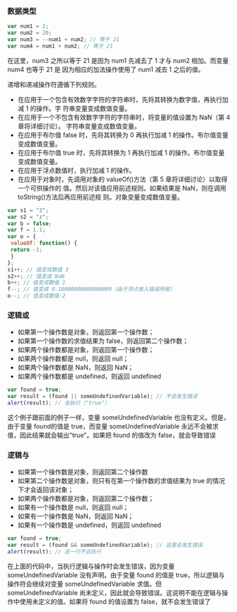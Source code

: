 ### 数据类型

```js
var num1 = 2;
var num2 = 20;
var num3 = --num1 + num2; // 等于 21
var num4 = num1 + num2; // 等于 21 
```

在这里，num3 之所以等于 21 是因为 num1 先减去了 1 才与 num2 相加。而变量 num4 也等于 21 是
因为相应的加法操作使用了 num1 减去 1 之后的值。

递增和递减操作符遵循下列规则。

- 在应用于一个包含有效数字字符的字符串时，先将其转换为数字值，再执行加减 1 的操作。字
  符串变量变成数值变量。
-  在应用于一个不包含有效数字字符的字符串时，将变量的值设置为 NaN（第 4 章将详细讨论）。
  字符串变量变成数值变量。
- 在应用于布尔值 false 时，先将其转换为 0 再执行加减 1 的操作。布尔值变量变成数值变量。
- 在应用于布尔值 true 时，先将其转换为 1 再执行加减 1 的操作。布尔值变量变成数值变量。
- 在应用于浮点数值时，执行加减 1 的操作。
-  在应用于对象时，先调用对象的 valueOf()方法（第 5 章将详细讨论）以取得一个可供操作的
  值。然后对该值应用前述规则。如果结果是 NaN，则在调用 toString()方法后再应用前述规
  则。对象变量变成数值变量。

```js
var s1 = "2";
var s2 = "z";
var b = false;
var f = 1.1;
var o = {
 valueOf: function() {
 return -1;
 }
};
s1++; // 值变成数值 3
s2++; // 值变成 NaN
b++; // 值变成数值 1
f--; // 值变成 0.10000000000000009（由于浮点舍入错误所致）
o--; // 值变成数值-2 
```

### 逻辑或

- 如果第一个操作数是对象，则返回第一个操作数；
-  如果第一个操作数的求值结果为 false，则返回第二个操作数；
-  如果两个操作数都是对象，则返回第一个操作数；
-  如果两个操作数都是 null，则返回 null；
-  如果两个操作数都是 NaN，则返回 NaN；
-  如果两个操作数都是 undefined，则返回 undefined

```js
var found = true;
var result = (found || someUndefinedVariable); // 不会发生错误
alert(result); // 会执行（"true"）
```

这个例子跟前面的例子一样，变量 someUndefinedVariable 也没有定义。但是，由于变量 found的值是 true，而变量 someUndefinedVariable 永远不会被求值，因此结果就会输出"true"。如果把 found 的值改为 false，就会导致错误

### 逻辑与

- 如果第一个操作数是对象，则返回第二个操作数
-  如果第二个操作数是对象，则只有在第一个操作数的求值结果为 true 的情况下才会返回该对象；
-  如果两个操作数都是对象，则返回第二个操作数；
-  如果有一个操作数是 null，则返回 null；
- 如果有一个操作数是 NaN，则返回 NaN；
-  如果有一个操作数是 undefined，则返回 undefined

```js
var found = true;
var result = (found && someUndefinedVariable); // 这里会发生错误
alert(result); // 这一行不会执行
```

在上面的代码中，当执行逻辑与操作时会发生错误，因为变量 someUndefinedVariable 没有声明。由于变量 found 的值是 true，所以逻辑与操作符会继续对变量 someUndefinedVariable 求值。但 someUndefinedVariable 尚未定义，因此就会导致错误。这说明不能在逻辑与操作中使用未定义的值。如果将 found 的值设置为 false，就不会发生错误了